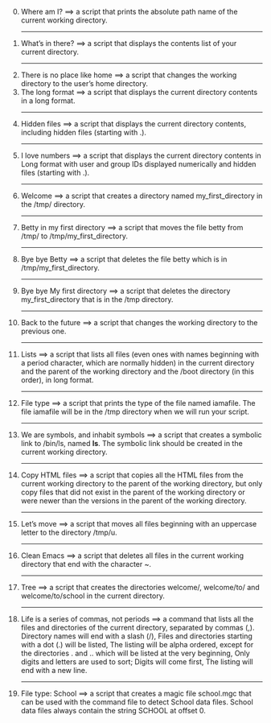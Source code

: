 0. Where am I? ==> a script that prints the absolute path name of the current working directory.<hr>
1. What’s in there? ==> a script that displays the contents list of your current directory.<hr>
2. There is no place like home ==> a script that changes the working directory to the user’s home directory.
3. The long format ==> a script that displays the current directory contents in a long format.<hr>
4. Hidden files ==> a script that displays the current directory contents, including hidden files (starting with .).<hr>
5. I love numbers ==> a script that displays the current directory contents in Long format with user and group IDs displayed numerically and hidden files (starting with .).<hr>
6. Welcome ==> a script that creates a directory named my_first_directory in the /tmp/ directory.<hr>
7. Betty in my first directory ==> a script that moves the file betty from /tmp/ to /tmp/my_first_directory.<hr>
8. Bye bye Betty ==> a script that deletes the file betty which is in /tmp/my_first_directory.<hr>
9. Bye bye My first directory ==> a script that deletes the directory my_first_directory that is in the /tmp directory.<hr>
10. Back to the future ==> a script that changes the working directory to the previous one.<hr>
11. Lists ==> a script that lists all files (even ones with names beginning with a period character, which are normally hidden) in the current directory and the parent of the working directory and the /boot directory (in this order), in long format.<hr>
12. File type ==> a script that prints the type of the file named iamafile. The file iamafile will be in the /tmp directory when we will run your script.<hr>
13. We are symbols, and inhabit symbols ==> a script that creates a symbolic link to /bin/ls, named __ls__. The symbolic link should be created in the current working directory.<hr>
14. Copy HTML files ==> a script that copies all the HTML files from the current working directory to the parent of the working directory, but only copy files that did not exist in the parent of the working directory or were newer than the versions in the parent of the working directory.<hr>
15. Let’s move ==> a script that moves all files beginning with an uppercase letter to the directory /tmp/u.<hr>
16. Clean Emacs ==> a script that deletes all files in the current working directory that end with the character ~.<hr>
17. Tree ==> a script that creates the directories welcome/, welcome/to/ and welcome/to/school in the current directory.<hr>
18. Life is a series of commas, not periods ==> a command that lists all the files and directories of the current directory, separated by commas (,). Directory names will end with a slash (/), Files and directories starting with a dot (.) will be listed, The listing will be alpha ordered, except for the directories . and .. which will be listed at the very beginning, Only digits and letters are used to sort; Digits will come first, The listing will end with a new line.<hr>
19. File type: School ==> a script that creates a magic file school.mgc that can be used with the command file to detect School data files. School data files always contain the string SCHOOL at offset 0.
